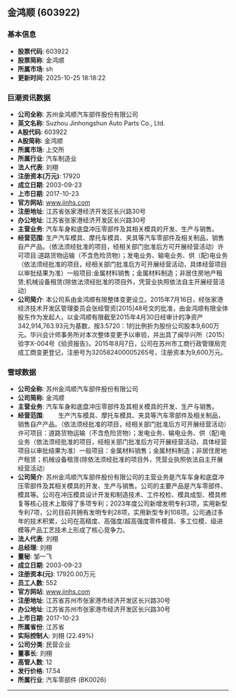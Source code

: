 ## 金鸿顺 (603922)

### 基本信息

- **股票代码**: 603922
- **股票简称**: 金鸿顺
- **所属市场**: sh
- **更新时间**: 2025-10-25 18:18:22

### 巨潮资讯数据

- **公司全称**: 苏州金鸿顺汽车部件股份有限公司
- **英文名称**: Suzhou Jinhongshun Auto Parts Co., Ltd.
- **A股代码**: 603922
- **A股简称**: 金鸿顺
- **所属市场**: 上交所
- **所属行业**: 汽车制造业
- **法人代表**: 刘栩
- **注册资本(万元)**: 17920
- **成立日期**: 2003-09-23
- **上市日期**: 2017-10-23
- **官方网站**: www.jinhs.com
- **注册地址**: 江苏省张家港经济开发区长兴路30号
- **办公地址**: 江苏省张家港经济开发区长兴路30号
- **主营业务**: 汽车车身和底盘冲压零部件及其相关模具的开发、生产与销售。
- **经营范围**: 生产汽车模具、摩托车模具、夹具等汽车零部件及相关制品，销售自产产品。（依法须经批准的项目，经相关部门批准后方可开展经营活动）许可项目:道路货物运输（不含危险货物）；发电业务、输电业务、供（配)电业务（依法须经批准的项目，经相关部门批准后方可开展经营活动，具体经营项目以审批结果为准）一般项目:金属材料销售；金属材料制造；非居住房地产租赁;机械设备租赁(除依法须经批准的项目外，凭营业执照依法自主开展经营活动）
- **公司简介**: 本公司系由金鸿顺有限整体变更设立。2015年7月16日，经张家港经济技术开发区管理委员会张经管资[2015]48号文的批准，由金鸿顺有限全体股东作为发起人，以金鸿顺有限截至2015年4月30日经审计的净资产342,914,763.93元为基数，按3.5720：1的比例折为股份公司股本9,600万元。华兴会计师事务所对本次整体变更予以审验，并出具了闽华兴所（2015）验字X-004号《验资报告》。2015年8月7日，公司在苏州市工商行政管理局完成工商变更登记，注册号为320582400005265号，注册资本为9,600万元。

### 雪球数据

- **公司全称**: 苏州金鸿顺汽车部件股份有限公司
- **公司简称**: 金鸿顺
- **主营业务**: 汽车车身和底盘冲压零部件及其相关模具的开发、生产与销售。
- **经营范围**: 　　生产汽车模具、摩托车模具、夹具等汽车零部件及相关制品，销售自产产品。（依法须经批准的项目，经相关部门批准后方可开展经营活动）许可项目：道路货物运输（不含危险货物）；发电业务、输电业务、供（配)电业务（依法须经批准的项目，经相关部门批准后方可开展经营活动，具体经营项目以审批结果为准）一般项目：金属材料销售；金属材料制造；非居住房地产租赁；机械设备租赁(除依法须经批准的项目外，凭营业执照依法自主开展经营活动）
- **公司简介**: 苏州金鸿顺汽车部件股份有限公司的主营业务是汽车车身和底盘冲压零部件及其相关模具的开发、生产与销售。公司的主要产品是汽车零部件、模具等。公司在冲压模具设计开发和制造技术、工件校检、模具成型、模具修复等核心技术上取得了多项专利；2023年度公司新增发明专利3项，实用新型专利7项，公司目前共拥有发明专利28项，实用新型专利108项。公司通过多年的技术积累，公司在高精度、高强度/超高强度零件模具、多工位模、级进模等产品工艺技术上形成了核心竞争力。
- **法人代表**: 刘栩
- **总经理**: 刘栩
- **董秘**: 邹一飞
- **成立日期**: 2003-09-23
- **注册资本(元)**: 17920.00万元
- **员工人数**: 552
- **官方网站**: www.jinhs.com
- **注册地址**: 江苏省苏州市张家港市经济开发区长兴路30号
- **办公地址**: 江苏省苏州市张家港市经济开发区长兴路30号
- **上市日期**: 2017-10-23
- **所属省份**: 江苏省
- **实际控制人**: 刘栩 (22.49%)
- **公司分类**: 民营企业
- **董事长**: 刘栩
- **高管人数**: 12
- **发行价格**: 17.54
- **所属行业**: 汽车零部件 (BK0026)

---